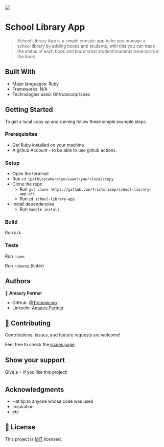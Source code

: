 ![](https://img.shields.io/badge/Microverse-blueviolet)

# School Library App

> School Library App is a simple console app to let you manage a school library by adding books and students, with this you can track the status of each book and know what student/students have borrow the book 

## Built With

- Major languages: Ruby
- Frameworks: N/A
- Technologies used: Git/rubocop/rspec


## Getting Started

To get a local copy up and running follow these simple example steps.

### Prerequisites
- Get Ruby installed on your machine
- A github Account – to be able to use github actions.


### Setup
* Open the terminal
* Run ```cd \path\to\where\you\want\your\local\copy```
* Clone the repo
  * Run ```git clone https://github.com/Trictonicmp/school-library-app.git```
  * Run ```cd school-library-app```
* Install dependencies  
  * Run ```bundle install```

### Build
Run ```N/A```

### Tests
Run ```rspec```

Run ```rubocop``` (linter)




## Authors

👤 **Amaury Permer**

- GitHub: [@Trictonicmp](https://github.com/Trictonicmp)
- LinkedIn: [Amaury Permer](https://www.linkedin.com/in/amaury-permer/)


## 🤝 Contributing

Contributions, issues, and feature requests are welcome!

Feel free to check the [issues page](../../issues/).

## Show your support

Give a ⭐️ if you like this project!

## Acknowledgments

- Hat tip to anyone whose code was used
- Inspiration
- etc

## 📝 License

This project is [MIT](./MIT.md) licensed.
